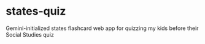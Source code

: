 # states-quiz
Gemini-initialized states flashcard web app for quizzing my kids before their Social Studies quiz

